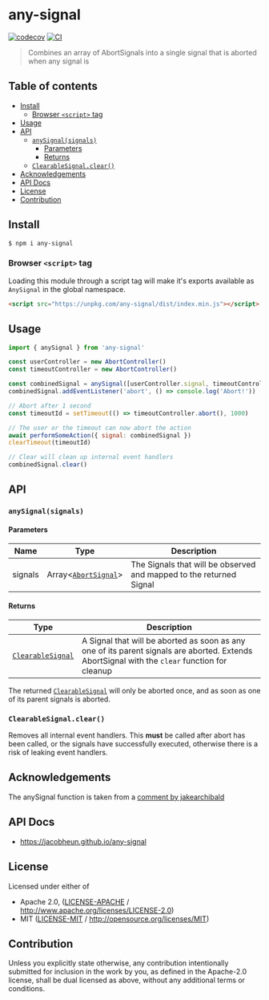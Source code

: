 # any-signal <!-- omit in toc -->

[![codecov](https://img.shields.io/codecov/c/github/jacobheun/any-signal.svg?style=flat-square)](https://codecov.io/gh/jacobheun/any-signal)
[![CI](https://img.shields.io/github/actions/workflow/status/jacobheun/any-signal/js-test-and-release.yml?branch=master\&style=flat-square)](https://github.com/jacobheun/any-signal/actions/workflows/js-test-and-release.yml?query=branch%3Amaster)

> Combines an array of AbortSignals into a single signal that is aborted when any signal is

## Table of contents <!-- omit in toc -->

- [Install](#install)
  - [Browser `<script>` tag](#browser-script-tag)
- [Usage](#usage)
- [API](#api)
  - [`anySignal(signals)`](#anysignalsignals)
    - [Parameters](#parameters)
    - [Returns](#returns)
  - [`ClearableSignal.clear()`](#clearablesignalclear)
- [Acknowledgements](#acknowledgements)
- [API Docs](#api-docs)
- [License](#license)
- [Contribution](#contribution)

## Install

```console
$ npm i any-signal
```

### Browser `<script>` tag

Loading this module through a script tag will make it's exports available as `AnySignal` in the global namespace.

```html
<script src="https://unpkg.com/any-signal/dist/index.min.js"></script>
```

## Usage

```js
import { anySignal } from 'any-signal'

const userController = new AbortController()
const timeoutController = new AbortController()

const combinedSignal = anySignal([userController.signal, timeoutController.signal])
combinedSignal.addEventListener('abort', () => console.log('Abort!'))

// Abort after 1 second
const timeoutId = setTimeout(() => timeoutController.abort(), 1000)

// The user or the timeout can now abort the action
await performSomeAction({ signal: combinedSignal })
clearTimeout(timeoutId)

// Clear will clean up internal event handlers
combinedSignal.clear()
```

## API

### `anySignal(signals)`

#### Parameters

| Name    | Type                                                                                 | Description                                                         |
| ------- | ------------------------------------------------------------------------------------ | ------------------------------------------------------------------- |
| signals | Array<[`AbortSignal`](https://developer.mozilla.org/en-US/docs/Web/API/AbortSignal)> | The Signals that will be observed and mapped to the returned Signal |

#### Returns

| Type                                                                              | Description                                                                                                                                   |
| --------------------------------------------------------------------------------- | --------------------------------------------------------------------------------------------------------------------------------------------- |
| [`ClearableSignal`](https://developer.mozilla.org/en-US/docs/Web/API/AbortSignal) | A Signal that will be aborted as soon as any one of its parent signals are aborted. Extends AbortSignal with the `clear` function for cleanup |

The returned [`ClearableSignal`](https://developer.mozilla.org/en-US/docs/Web/API/AbortSignal) will only be aborted once, and as soon as one of its parent signals is aborted.

### `ClearableSignal.clear()`

Removes all internal event handlers. This **must** be called after abort has been called, or the signals have successfully executed, otherwise there is a risk of leaking event handlers.

## Acknowledgements

The anySignal function is taken from a [comment by jakearchibald](https://github.com/whatwg/fetch/issues/905#issuecomment-491970649)

## API Docs

- <https://jacobheun.github.io/any-signal>

## License

Licensed under either of

- Apache 2.0, ([LICENSE-APACHE](LICENSE-APACHE) / <http://www.apache.org/licenses/LICENSE-2.0>)
- MIT ([LICENSE-MIT](LICENSE-MIT) / <http://opensource.org/licenses/MIT>)

## Contribution

Unless you explicitly state otherwise, any contribution intentionally submitted for inclusion in the work by you, as defined in the Apache-2.0 license, shall be dual licensed as above, without any additional terms or conditions.
